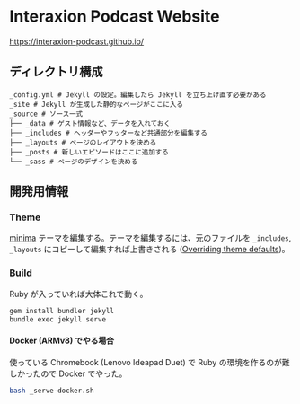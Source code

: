 # Interaxion Podcast Website

<https://interaxion-podcast.github.io/>

## ディレクトリ構成

```
_config.yml # Jekyll の設定。編集したら Jekyll を立ち上げ直す必要がある
_site # Jekyll が生成した静的なページがここに入る
_source # ソース一式
├── _data # ゲスト情報など、データを入れておく
├── _includes # ヘッダーやフッターなど共通部分を編集する
├── _layouts # ページのレイアウトを決める
├── _posts # 新しいエピソードはここに追加する
└── _sass # ページのデザインを決める
```

## 開発用情報

### Theme

[minima](https://github.com/jekyll/minima) テーマを編集する。テーマを編集するには、元のファイルを `_includes`, `_layouts` にコピーして編集すれば上書きされる ([Overriding theme defaults](https://jekyllrb.com/docs/themes/#overriding-theme-defaults))。

### Build

Ruby が入っていれば大体これで動く。

```sh
gem install bundler jekyll
bundle exec jekyll serve
```

#### Docker (ARMv8) でやる場合

使っている Chromebook (Lenovo Ideapad Duet) で Ruby の環境を作るのが難しかったので Docker でやった。

```bash
bash _serve-docker.sh
```
